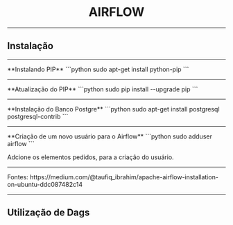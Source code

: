
<center> <h1> AIRFLOW
</h1></center>
<hr>

<h2> Instalação</h2>
<hr>
**Instalando PIP**
```python
sudo apt-get install python-pip
```
<hr>
**Atualização do PIP**
```python
sudo pip install --upgrade pip
```
<hr>
**Instalação do Banco Postgre**
```python
sudo apt-get install postgresql postgresql-contrib
```
<hr>
**Criação de um novo usuário para o Airflow**
```python
sudo adduser airflow
```

Adcione os elementos pedidos, para a criação do usuário.
<hr>
Fontes:
https://medium.com/@taufiq_ibrahim/apache-airflow-installation-on-ubuntu-ddc087482c14
<hr>
<h2>
Utilização de Dags
</h2>



